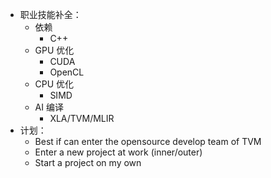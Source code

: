 - 职业技能补全：
	 - 依赖
		 - C++
	 - GPU 优化
		 - CUDA
		 - OpenCL
	 - CPU 优化
		 - SIMD
	 - AI 编译
		 - XLA/TVM/MLIR
- 计划：
	 - Best if can enter the opensource develop team of TVM
	 - Enter a new project at work (inner/outer)
	 - Start a project on my own